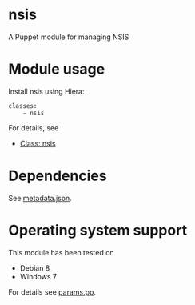 # nsis

A Puppet module for managing NSIS

# Module usage

Install nsis using Hiera:

    classes:
        - nsis

For details, see

* [Class: nsis](manifests/init.pp)

# Dependencies

See [metadata.json](metadata.json).

# Operating system support

This module has been tested on

* Debian 8
* Windows 7

For details see [params.pp](manifests/params.pp).
